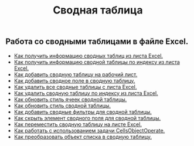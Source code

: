 ﻿---
title: Сводная таблица
second_title: Aspose.Cells Cloud Documen
type: docs
url: /ru/pivottables/
aliases: [/working-with-pivot-tables/]
keywords: Working with pivot table on an Excel worksheet
description: Как сделать Aspose.Cells Cloud REST API работать со сводной таблицей на листе Excel. SDK поддерживает различные языки разработки. К ним относятся Android, C#, Go, Java, NodeJS, Perl, PHP, Python, Ruby и Swift.
weight: 100
kwords: Excel, Office Облако, REST API, электронная таблица, PDF, CSV, Json, Markdwon, сводные таблицы
---
## Работа со сводными таблицами в файле Excel.

- [Как получить информацию сводных таблиц из листа Excel.](/cells/ru/pivot-tables/get-all/)
- [Как получить информацию сводной таблицы по индексу из листа Excel.](/cells/ru/pivot-tables/get/)
- [Как добавить сводную таблицу на рабочий лист.](/cells/ru/pivot-tables/add/)
- [Как добавить сводное поле в сводную таблицу.](/cells/ru/pivot-tables/add-pivot-field/)
- [Как удалить все сводные таблицы с листа Excel.](/cells/ru/pivot-tables/clear/)
- [Как удалить сводную таблицу по индексу из листа Excel.](/cells/ru/pivot-tables/delete/)
- [Как обновить стиль ячеек сводной таблицы.](/cells/ru/pivot-tables/format/)
- [Как обновить стиль сводной таблицы.](/cells/ru/pivot-tables/format-all/)
- [Как добавить сводные фильтры для сводной таблицы.](/cells/ru/pivot-tables/add-filters/)
- [Как скрыть элемент сводного поля для сводной таблицы.](/cells/ru/pivot-tables/hide-pivot-field-item/)
- [Как переместить сводную таблицу на листе Excel.](/cells/ru/pivot-tables/move/)
- [Как работать с использованием задачи CellsObjectOperate.](/cells/ru/working-with-pivot-table-using-cellsobjectoperate-task/)
- [Как преобразовать объект списка в сводную таблицу.](/cells/ru/pivot-tables/convert-table-to-pivottable/)

